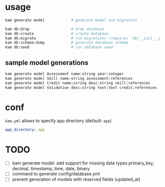 
# usage

``` bash
kam generate model            # generate model and migration

kam db:drop                   # drop database
kam db:create                 # create database
kam db:migrate                # run migrations (requires `db/__init__.py` and `db/migrate/__init__.py` in project)
kam db:schema:dump            # generate database schema
kam db:seed                   # run database seed
```

## sample model generations

``` bash
kam generate model Assessment name:string year:integer
kam generate model Skill name:string assessment:references
kam generate model Credit name:string desc:string skill:references
kam generate model Validation desc:string text:text credit:references
```

# conf

`kam.yml` allows to specify app directory (default: `app`)

``` yaml
app_directory: app
```

# TODO

- [ ] kam generate model: add support for missing data types primary_key, decimal, timestamp, time, date, binary
- [ ] command to generate config/database.yml
- [ ] prevent generation of models with reserved fields (updated_at)
